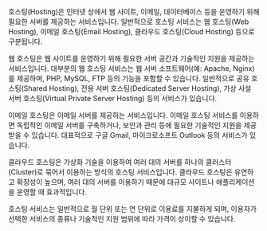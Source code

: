 호스팅(Hosting)은 인터넷 상에서 웹 사이트, 이메일, 데이터베이스 등을 운영하기 위해 필요한 서버를 제공하는 서비스입니다. 일반적으로 호스팅 서비스는 웹 호스팅(Web Hosting), 이메일 호스팅(Email Hosting), 클라우드 호스팅(Cloud Hosting) 등으로 구분됩니다.

웹 호스팅은 웹 사이트를 운영하기 위해 필요한 서버 공간과 기술적인 지원을 제공하는 서비스입니다. 대부분의 웹 호스팅 서비스는 웹 서버 소프트웨어(예: Apache, Nginx)를 제공하며, PHP, MySQL, FTP 등의 기능을 포함할 수 있습니다. 일반적으로 공유 호스팅(Shared Hosting), 전용 서버 호스팅(Dedicated Server Hosting), 가상 사설 서버 호스팅(Virtual Private Server Hosting) 등의 서비스가 있습니다.

이메일 호스팅은 이메일 서버를 제공하는 서비스입니다. 이메일 호스팅 서비스를 이용하면 독립적인 이메일 서버를 구축하거나, 보안과 관리 등에 필요한 기술적인 지원을 제공받을 수 있습니다. 대표적으로 구글 Gmail, 마이크로소프트 Outlook 등의 서비스가 있습니다.

클라우드 호스팅은 가상화 기술을 이용하여 여러 대의 서버를 하나의 클러스터(Cluster)로 묶어서 이용하는 방식의 호스팅 서비스입니다. 클라우드 호스팅은 유연하고 확장성이 높으며, 여러 대의 서버를 이용하기 때문에 대규모 사이트나 애플리케이션을 운영할 때 효과적입니다.

호스팅 서비스는 일반적으로 월 단위 또는 연 단위로 이용료를 지불하게 되며, 이용자가 선택한 서비스의 종류나 기술적인 지원 범위에 따라 가격이 상이할 수 있습니다.
